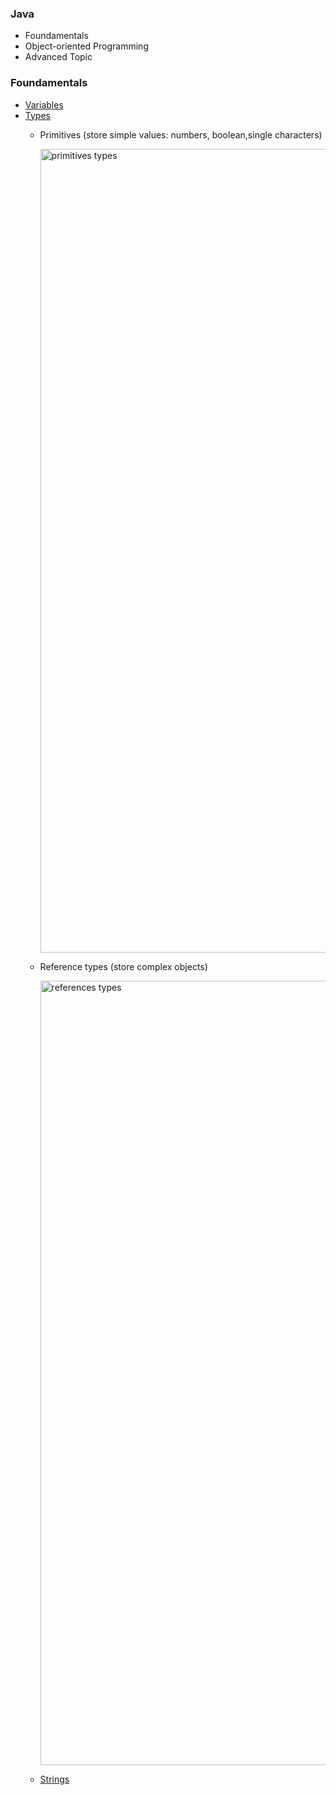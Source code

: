 ### Java
  - Foundamentals
  -  Object-oriented Programming
  -  Advanced Topic

### Foundamentals

- [Variables](https://www.w3schools.com/java/java_variables.asp)
- [Types](https://www.geeksforgeeks.org/data-types-in-java/)
  - Primitives (store simple values: numbers, boolean,single characters)
    
    <img width="1286" alt="primitives types" src="https://github.com/jpstayfocus/software-developer/assets/110998062/77fa3359-04df-45d2-8a49-3adb4796d7c5">
    
  - Reference types (store complex objects)

    <img width="1255" alt="references types" src="https://github.com/jpstayfocus/software-developer/assets/110998062/bbdc37de-123a-493a-9f98-519911dcd688">

  - [Strings](https://www.w3schools.com/java/java_strings.asp)


